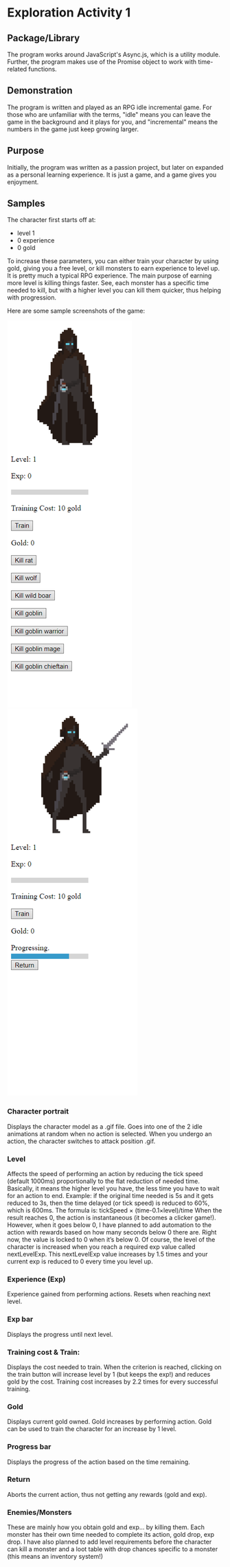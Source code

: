 # Exploration Activity 1
## Package/Library
The program works around JavaScript's Async.js, which is a utility module. Further, the program makes use of the Promise object to work with time-related functions.

## Demonstration
The program is written and played as an RPG idle incremental game. For those who are unfamiliar with the terms, "idle" means you can leave the game in the background and it plays for you, and "incremental" means the numbers in the game just keep growing larger.

## Purpose
Initially, the program was written as a passion project, but later on expanded as a personal learning experience. It is just a game, and a game gives you enjoyment.

## Samples
The character first starts off at:
- level 1
- 0 experience
- 0 gold

To increase these parameters, you can either train your character by using gold, giving you a free level, or kill monsters to earn experience to level up. It is pretty much a typical RPG experience.
The main purpose of earning more level is killing things faster. See, each monster has a specific time needed to kill, but with a higher level you can kill them quicker, thus helping with progression.

Here are some sample screenshots of the game:

![idle](idle.png)
![progressing](progressing.png)

### Character portrait
Displays the character model as a .gif file. Goes into one of the 2 idle animations at random when no action is selected. When you undergo an action, the character switches to attack position .gif.

### Level
Affects the speed of performing an action by reducing the tick speed (default 1000ms) proportionally to the flat reduction of needed time. Basically, it means the higher level you have, the less time you have to wait for an action to end. Example: if the original time needed is 5s and it gets reduced to 3s, then the time delayed (or tick speed) is reduced to 60%, which is 600ms. The formula is:
                                                        tickSpeed  ×  (time-0.1×level)/time
When the result reaches 0, the action is instantaneous (it becomes a clicker game!). However, when it goes below 0, I have planned to add automation to the action with rewards based on how many seconds below 0 there are. Right now, the value is locked to 0 when it’s below 0.
Of course, the level of the character is increased when you reach a required exp value called nextLevelExp. This nextLevelExp value increases by 1.5 times and your current exp is reduced to 0 every time you level up.

### Experience (Exp)
Experience gained from performing actions. Resets when reaching next level.

### Exp bar
Displays the progress until next level.

### Training cost & Train:
Displays the cost needed to train. When the criterion is reached, clicking on the train button will increase level by 1 (but keeps the exp!) and reduces gold by the cost. Training cost increases by 2.2 times for every successful training.

### Gold
Displays current gold owned. Gold increases by performing action. Gold can be used to train the character for an increase by 1 level.

### Progress bar
Displays the progress of the action based on the time remaining.

### Return
Aborts the current action, thus not getting any rewards (gold and exp).

### Enemies/Monsters
These are mainly how you obtain gold and exp… by killing them. Each monster has their own time needed to complete its action, gold drop, exp drop. I have also planned to add level requirements before the character can kill a monster and a loot table with drop chances specific to a monster (this means an inventory system!)

